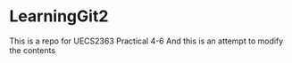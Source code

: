# LearningGit2
This is a repo for UECS2363 Practical 4-6
And this is an attempt to modify the contents